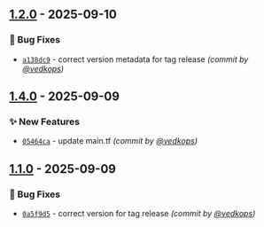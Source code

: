 
## [1.2.0] - 2025-09-10
### :bug: Bug Fixes
- [`a138dc9`](https://github.com/terraform-az-modules/terraform-temp-tag-relesae/commit/a138dc95efa4cd94e34cdc6fff1e02d7b33a1599) - correct version metadata for tag release *(commit by [@vedkops](https://github.com/vedkops))*


## [1.4.0] - 2025-09-09
### :sparkles: New Features
- [`05464ca`](https://github.com/terraform-az-modules/terraform-temp-tag-relesae/commit/05464ca1aca8482b2133df52eb8a309386f5cee0) - update main.tf *(commit by [@vedkops](https://github.com/vedkops))*


## [1.1.0] - 2025-09-09
### :bug: Bug Fixes
- [`0a5f9d5`](https://github.com/terraform-az-modules/terraform-temp-tag-relesae/commit/0a5f9d5d2bb3ec239b8b280a9a99d8d3ad45dc95) - correct version for tag release *(commit by [@vedkops](https://github.com/vedkops))*

[1.1.0]: https://github.com/terraform-az-modules/terraform-temp-tag-relesae/compare/1.0.0...1.1.0
[1.4.0]: https://github.com/terraform-az-modules/terraform-temp-tag-relesae/compare/1.3.0...1.4.0
[1.2.0]: https://github.com/terraform-az-modules/terraform-temp-tag-relesae/compare/1.1.0...1.2.0
